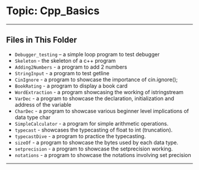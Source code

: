 # Topic: Cpp_Basics

---

## Files in This Folder

- `Debugger_testing` – a simple loop program to test debugger
- `Skeleton` - the skeleton of a c++ program
- `Adding2Numbers` - a program to add 2 numbers
- `StringInput` - a program to test getline
- `CinIgnore` - a program to showcase the importance of cin.ignore();
- `BookRating` - a program to display a book card
- `WordExtraction` - a program showcasing the working of istringstream
- `VarDec` - a program to showcase the declaration, initialization and address of the variable
- `CharDec` - a program to showcase various beginner level implications of data type char
- `SimpleCalculator` - a program for simple arithmetic operations.
- `typecast` - showcases the typecasting of float to int (truncation).
- `typecastDive` - a program to practice the typecasting.
- `sizeOf` - a program to showcase the bytes used by each data type.
- `setprecision` - a program to showcase the setprecision working.
- `notations` - a program to showcase the notations involving set precision

---
